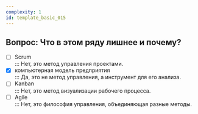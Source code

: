 ```yaml
---
complexity: 1
id: template_basic_015
---
```

## Вопрос: Что в этом ряду лишнее и почему?

- [ ] Scrum  
  ::: Нет, это метод управления проектами.  
- [x] компьютерная модель предприятия  
  ::: Да, это не метод управления, а инструмент для его анализа.  
- [ ] Kanban  
  ::: Нет, это метод визуализации рабочего процесса.  
- [ ] Agile  
  ::: Нет, это философия управления, объединяющая разные методы.